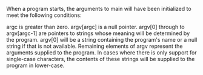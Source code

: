 When a program starts, the arguments to main will have been initialized to meet the following conditions:

argc is greater than zero.
argv[argc] is a null pointer.
argv[0] through to argv[argc-1] are pointers to strings whose meaning will be determined by the program.
argv[0] will be a string containing the program's name or a null string if that is not available. Remaining elements of argv represent the arguments supplied to the program. In cases where there is only support for single-case characters, the contents of these strings will be supplied to the program in lower-case.
